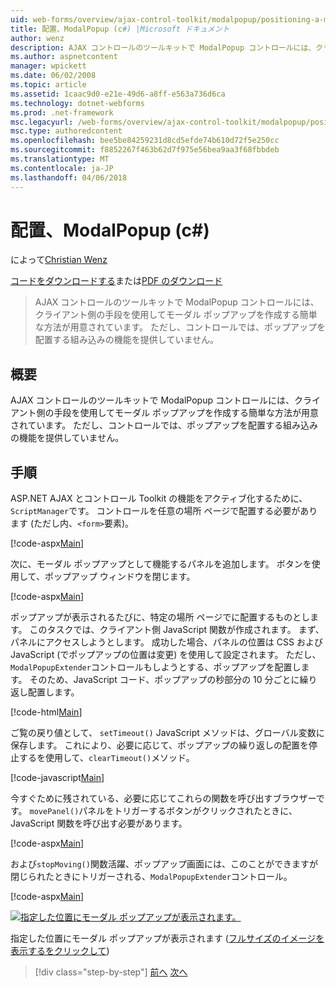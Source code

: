 ```yaml
---
uid: web-forms/overview/ajax-control-toolkit/modalpopup/positioning-a-modalpopup-cs
title: 配置、ModalPopup (c#) |Microsoft ドキュメント
author: wenz
description: AJAX コントロールのツールキットで ModalPopup コントロールには、クライアント側の手段を使用してモーダル ポップアップを作成する簡単な方法が用意されています。 ただし、コントロールは提供しません、.
ms.author: aspnetcontent
manager: wpickett
ms.date: 06/02/2008
ms.topic: article
ms.assetid: 1caac9d0-e21e-49d6-a8ff-e563a736d6ca
ms.technology: dotnet-webforms
ms.prod: .net-framework
msc.legacyurl: /web-forms/overview/ajax-control-toolkit/modalpopup/positioning-a-modalpopup-cs
msc.type: authoredcontent
ms.openlocfilehash: bee5be84259231d8cd5efde74b610d72f5e250cc
ms.sourcegitcommit: f8852267f463b62d7f975e56bea9aa3f68fbbdeb
ms.translationtype: MT
ms.contentlocale: ja-JP
ms.lasthandoff: 04/06/2018
---
```

<a name="positioning-a-modalpopup-c"></a>配置、ModalPopup (c#)
====================
によって[Christian Wenz](https://github.com/wenz)

[コードをダウンロードする](http://download.microsoft.com/download/2/4/0/24052038-f942-4336-905b-b60ae56f0dd5/ModalPopup4.cs.zip)または[PDF のダウンロード](http://download.microsoft.com/download/b/6/a/b6ae89ee-df69-4c87-9bfb-ad1eb2b23373/modalpopup4CS.pdf)

> AJAX コントロールのツールキットで ModalPopup コントロールには、クライアント側の手段を使用してモーダル ポップアップを作成する簡単な方法が用意されています。 ただし、コントロールでは、ポップアップを配置する組み込みの機能を提供していません。


## <a name="overview"></a>概要

AJAX コントロールのツールキットで ModalPopup コントロールには、クライアント側の手段を使用してモーダル ポップアップを作成する簡単な方法が用意されています。 ただし、コントロールでは、ポップアップを配置する組み込みの機能を提供していません。

## <a name="steps"></a>手順

ASP.NET AJAX とコントロール Toolkit の機能をアクティブ化するために、`ScriptManager`です。 コントロールを任意の場所 ページで配置する必要があります (ただし内、`<form>`要素)。

[!code-aspx[Main](positioning-a-modalpopup-cs/samples/sample1.aspx)]

次に、モーダル ポップアップとして機能するパネルを追加します。 ボタンを使用して、ポップアップ ウィンドウを閉じます。

[!code-aspx[Main](positioning-a-modalpopup-cs/samples/sample2.aspx)]

ポップアップが表示されるたびに、特定の場所 ページでに配置するものとします。 このタスクでは、クライアント側 JavaScript 関数が作成されます。 まず、パネルにアクセスしようとします。 成功した場合、パネルの位置は CSS および JavaScript (でポップアップの位置は変更) を使用して設定されます。 ただし、`ModalPopupExtender`コントロールもしようとする、ポップアップを配置します。 そのため、JavaScript コード、ポップアップの秒部分の 10 分ごとに繰り返し配置します。

[!code-html[Main](positioning-a-modalpopup-cs/samples/sample3.html)]

ご覧の戻り値として、 `setTimeout()` JavaScript メソッドは、グローバル変数に保存します。 これにより、必要に応じて、ポップアップの繰り返しの配置を停止するを使用して、`clearTimeout()`メソッド。

[!code-javascript[Main](positioning-a-modalpopup-cs/samples/sample4.js)]

今すぐために残されている、必要に応じてこれらの関数を呼び出すブラウザーです。 `movePanel()`パネルをトリガーするボタンがクリックされたときに、JavaScript 関数を呼び出す必要があります。

[!code-aspx[Main](positioning-a-modalpopup-cs/samples/sample5.aspx)]

および`stopMoving()`関数活躍、ポップアップ画面には、このことができますが閉じられたときにトリガーされる、`ModalPopupExtender`コントロール。

[!code-aspx[Main](positioning-a-modalpopup-cs/samples/sample6.aspx)]


[![指定した位置にモーダル ポップアップが表示されます。](positioning-a-modalpopup-cs/_static/image2.png)](positioning-a-modalpopup-cs/_static/image1.png)

指定した位置にモーダル ポップアップが表示されます ([フルサイズのイメージを表示するをクリックして](positioning-a-modalpopup-cs/_static/image3.png))

> [!div class="step-by-step"]
> [前へ](handling-postbacks-from-a-modalpopup-cs.md)
> [次へ](launching-a-modal-popup-window-from-server-code-vb.md)
